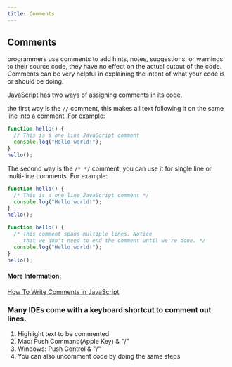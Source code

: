 ```yaml
---
title: Comments
---
```

## Comments

programmers use comments to add hints, notes, suggestions, or warnings to their source code, they have no effect on the actual output of the code. Comments can be very helpful in explaining the intent of what your code is or should be doing.

JavaScript has two ways of assigning comments in its code.

the first way is the `//` comment, this makes all text following it on the same line into a comment. For example:
```javascript
function hello() {
  // This is a one line JavaScript comment
  console.log("Hello world!");
}
hello();
```

The second way is the `/* */` comment, you can use it for single line or multi-line comments. For example:
```javascript
function hello() {
  /* This is a one line JavaScript comment */
  console.log("Hello world!");
}
hello();
```
```javascript
function hello() {
  /* This comment spans multiple lines. Notice
     that we don't need to end the comment until we're done. */
  console.log("Hello world!");
}
hello();
```

#### More Information:
<a href='https://www.digitalocean.com/community/tutorials/how-to-write-comments-in-javascript' target='_blank' rel='nofollow'>How To Write Comments in JavaScript</a>
<h3>Many IDEs come with a keyboard shortcut to comment out lines. </h3>
<ol>
  <li>Highlight text to be commented</li>
  <li>Mac: Push Command(Apple Key) & "/"</li>
  <li>Windows: Push Control & "/"</li>
  <li>You can also uncomment code by doing the same steps</li>
</ol>

